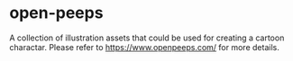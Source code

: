 # open-peeps
A collection of illustration assets that could be used for creating a cartoon charactar.
Please refer to https://www.openpeeps.com/ for more details.

